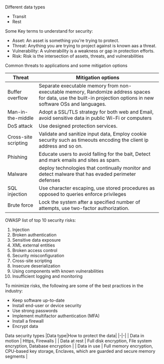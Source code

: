 Different data types
- Transit
- Rest



Some Key terms to understand for security:
- Asset: An asset is something you're trying to protect.
- Threat: Anything you are trying to project against is known aas a threat. 
- Vulnerability: A vulnerability is a weakness or gap in protection efforts.
- Risk: Risk is the intersection of assets, threats, and vulnerabilities

Common threats to applications and some mitigation options

|Threat|Mitigation options|
|-|-|
|Buffer overflow|Separate executable memory from non-executable memory, Randomize address spaces for data, use the built-in projection options in new software OSs and languages.
|Man-in-the-middle| Adopt a SSL/TLS strategy for both web and Email, avoid sensitive data in public Wi-Fi or computers
|DoS attack|Use designed protection services.
|Cross-site scripting| Validate and sanitize input data, Employ cookie security such as timeouts encoding the client ip address and so on.
|Phishing| Educate users to avoid falling for the bait, Detect and mark emails and sites as spam.
|Malware| deploy technologies that continually monitor and detect malware that has evaded perimeter defenses
|SQL injection| Use character escaping, use stored procedures as opposed to queries enforce privileges
|Brute force| Lock the system after a specified number of attempts, use two-factor authorization.

OWASP list of top 10 security risks:
1. Injection
2. Broken authentication
3. Sensitive data exposure
4. XML external entities
5. Broken access control
6. Security misconfiguration
7. Cross-site scripting
8. Insecure deserialization
9. Using components with known vulnerabilities
10. Insufficient logging and monitoring

To minimize risks, the following are some of the best practices in the industry:
- Keep software up-to-date
- Install end-user or device security
- Use strong passwords
- Implement multifactor authentication (MFA)
- Install a firewall
- Encrypt data

Data security types
|Data type|How to protect the data|
|-|-|
| Data in motion | Https, Firewalls |
| Data at rest | Full disk encryption, File system encryption, Database encryption |
| Data in use | Full memory encryption, CPU-based key storage, Enclaves, which are guarded and secure memory segments | 

